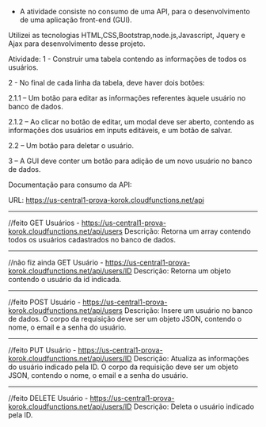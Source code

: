 - A atividade consiste no consumo de uma API, para o desenvolvimento de uma aplicação front-end (GUI).

Utilizei as tecnologias HTML,CSS,Bootstrap,node.js,Javascript, Jquery e Ajax para desenvolvimento desse projeto.


Atividade:
1 - Construir uma tabela contendo as informações de todos os usuários.

2 - No final de cada linha da tabela, deve haver dois botões:

2.1.1 – Um botão para editar as informações referentes àquele usuário no banco de dados.

2.1.2 – Ao clicar no botão de editar, um modal deve ser aberto, contendo as informações dos usuários em inputs editáveis, e um botão de salvar.

2.2 – Um botão para deletar o usuário.

3 – A GUI deve conter um botão para adição de um novo usuário no banco de dados.

Documentação para consumo da API:


URL: https://us-central1-prova-korok.cloudfunctions.net/api
_____________________________________________________________________________
//feito
GET Usuários - https://us-central1-prova-korok.cloudfunctions.net/api/users
Descrição: Retorna um array contendo todos os usuários cadastrados no banco de dados.
_____________________________________________________________________________
//não fiz ainda
GET Usuário - https://us-central1-prova-korok.cloudfunctions.net/api/users/ID
Descrição: Retorna um objeto contendo o usuário da id indicada.
_____________________________________________________________________________
//feito
POST Usuário - https://us-central1-prova-korok.cloudfunctions.net/api/users
Descrição: Insere um usuário no banco de dados. O corpo da requisição deve ser um objeto JSON, contendo o nome, o email e a senha do usuário.
____________________________________________________________________________
//feito
PUT Usuário - https://us-central1-prova-korok.cloudfunctions.net/api/users/ID
Descrição: Atualiza as informações do usuário indicado pela ID. O corpo da requisição deve ser um objeto JSON, contendo o nome, o email e a senha do usuário.
_____________________________________________________________________________
//feito
DELETE Usuário - https://us-central1-prova-korok.cloudfunctions.net/api/users/ID
Descrição: Deleta o usuário indicado pela ID.
